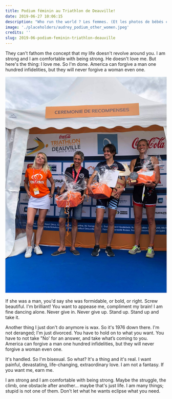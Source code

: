 ```yaml
---
title: Podium féminin au Triathlon de Deauville!
date: 2019-06-27 10:06:15
description: "Who run the world ? Les femmes. (Et les photos de bébés chatons.) On vous raconte cette journée couronnée par le succès d'Audrey."
image: './placeholders/audrey_podium_other_women.jpeg'
credits: ''
slug: 2019-06-podium-feminin-triathlon-deauville
---
```


They can't fathom the concept that my life doesn't revolve around you. I am strong and I am comfortable with being strong. He doesn't love me. But here's the thing: I love me. So I'm done. America can forgive a man one hundred infidelities, but they will never forgive a woman even one.

![Image](./placeholders/audrey_podium_other_women.jpeg)

If she was a man, you'd say she was formidable, or bold, or right. Screw beautiful. I'm brilliant! You want to appease me, compliment my brain! I am fine dancing alone. Never give in. Never give up. Stand up. Stand up and take it.

Another thing I just don't do anymore is wax. So it's 1976 down there. I'm not deranged; I'm just divorced. You have to hold on to what you want. You have to not take "No' for an answer, and take what’s coming to you. America can forgive a man one hundred infidelities, but they will never forgive a woman even one.

It's handled. So I'm bisexual. So what? It's a thing and it's real. I want painful, devastating, life-changing, extraordinary love. I am not a fantasy. If you want me, earn me.

I am strong and I am comfortable with being strong. Maybe the struggle, the climb, one obstacle after another… maybe that's just life. I am many things; stupid is not one of them. Don't let what he wants eclipse what you need.
